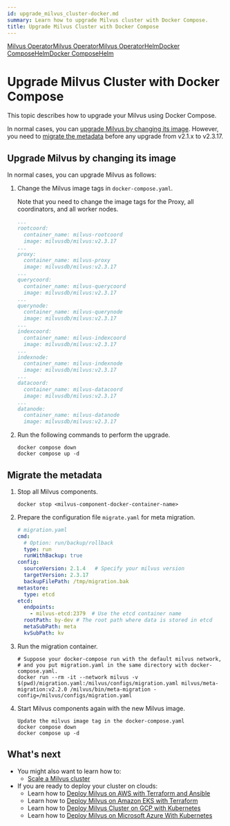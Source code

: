 ```yaml
---
id: upgrade_milvus_cluster-docker.md
summary: Learn how to upgrade Milvus cluster with Docker Compose.
title: Upgrade Milvus Cluster with Docker Compose
---
```


<div class="tab-wrapper"><a href="upgrade_milvus_standalone-operator.md" class=''>Milvus Operator</a><a href="upgrade_milvus_cluster-operator.md" class=''>Milvus Operator</a><a href="configure_operator.md" class=''>Milvus Operator</a><a href="configure-helm.md" class=''>Helm</a><a href="configure-docker.md" class=''>Docker Compose</a><a href="upgrade_milvus_standalone-helm.md" class=''>Helm</a><a href="upgrade_milvus_standalone-docker.md" class=''>Docker Compose</a><a href="upgrade_milvus_cluster-helm.md" class=''>Helm</a></div>

# Upgrade Milvus Cluster with Docker Compose

This topic describes how to upgrade your Milvus using Docker Compose. 

In normal cases, you can [upgrade Milvus by changing its image](#Upgrade-Milvus-by-changing-its-image). However, you need to [migrate the metadata](#Migrate-the-metadata) before any upgrade from v2.1.x to v2.3.17.

## Upgrade Milvus by changing its image

In normal cases, you can upgrade Milvus as follows:

1. Change the Milvus image tags in `docker-compose.yaml`.

    Note that you need to change the image tags for the Proxy, all coordinators, and all worker nodes.

    ```yaml
    ...
    rootcoord:
      container_name: milvus-rootcoord
      image: milvusdb/milvus:v2.3.17
    ...
    proxy:
      container_name: milvus-proxy
      image: milvusdb/milvus:v2.3.17
    ...
    querycoord:
      container_name: milvus-querycoord
      image: milvusdb/milvus:v2.3.17  
    ...
    querynode:
      container_name: milvus-querynode
      image: milvusdb/milvus:v2.3.17
    ...
    indexcoord:
      container_name: milvus-indexcoord
      image: milvusdb/milvus:v2.3.17
    ...
    indexnode:
      container_name: milvus-indexnode
      image: milvusdb/milvus:v2.3.17 
    ...
    datacoord:
      container_name: milvus-datacoord
      image: milvusdb/milvus:v2.3.17   
    ...
    datanode:
      container_name: milvus-datanode
      image: milvusdb/milvus:v2.3.17
    ```

2. Run the following commands to perform the upgrade.

    ```shell
    docker compose down
    docker compose up -d
    ```

## Migrate the metadata

1. Stop all Milvus components.

    ```
    docker stop <milvus-component-docker-container-name>
    ```

2. Prepare the configuration file `migrate.yaml` for meta migration.

    ```yaml
    # migration.yaml
    cmd:
      # Option: run/backup/rollback
      type: run
      runWithBackup: true
    config:
      sourceVersion: 2.1.4   # Specify your milvus version
      targetVersion: 2.3.17
      backupFilePath: /tmp/migration.bak
    metastore:
      type: etcd
    etcd:
      endpoints:
        - milvus-etcd:2379  # Use the etcd container name
      rootPath: by-dev # The root path where data is stored in etcd
      metaSubPath: meta
      kvSubPath: kv
    ```

3. Run the migration container.

    ```
    # Suppose your docker-compose run with the default milvus network,
    # and you put migration.yaml in the same directory with docker-compose.yaml.
    docker run --rm -it --network milvus -v $(pwd)/migration.yaml:/milvus/configs/migration.yaml milvus/meta-migration:v2.2.0 /milvus/bin/meta-migration -config=/milvus/configs/migration.yaml
    ```

4. Start Milvus components again with the new Milvus image.

    ```
    Update the milvus image tag in the docker-compose.yaml
    docker compose down
    docker compose up -d
    ```

## What's next
- You might also want to learn how to:
  - [Scale a Milvus cluster](scaleout.md)
- If you are ready to deploy your cluster on clouds:
  - Learn how to [Deploy Milvus on AWS with Terraform and Ansible](aws.md)
  - Learn how to [Deploy Milvus on Amazon EKS with Terraform](eks.md)
  - Learn how to [Deploy Milvus Cluster on GCP with Kubernetes](gcp.md)
  - Learn how to [Deploy Milvus on Microsoft Azure With Kubernetes](azure.md)
